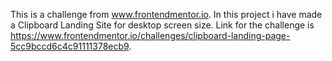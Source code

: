 This is a challenge from www.frontendmentor.io. In this project i have made a Clipboard Landing Site for desktop screen size.
Link for the challenge is https://www.frontendmentor.io/challenges/clipboard-landing-page-5cc9bccd6c4c91111378ecb9.
